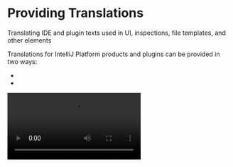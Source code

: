 <!-- Copyright 2000-2024 JetBrains s.r.o. and contributors. Use of this source code is governed by the Apache 2.0 license. -->

# Providing Translations

<link-summary>Translating IDE and plugin texts used in UI, inspections, file templates, and other elements</link-summary>

Translations for IntelliJ Platform products and plugins can be provided in two ways:
- [](#language-packs)
- [](#bundled-translations)

<video src="https://www.youtube.com/watch?v=36BPMPBFCG4"/>

_This talk covers how to implement localization in JetBrains plugins.
While JetBrains IDEs are available in Simplified Chinese, Japanese, and Korean, most plugins remain English-only.
Joachim demonstrates how to easily localize different plugin elements like messages, settings, inspections, and file templates.
The session also provides tips on localizing plugin descriptions for Marketplace, websites, or handbooks._

## Language Packs

Localizing IDEs is achieved by providing language packs (see [language packs](https://plugins.jetbrains.com/search?tags=Language%20Pack) provided by JetBrains).
Language packs are IntelliJ Platform plugins containing translations of UI texts.
Official language packs contain translations of all the UI texts used in the IDE and in plugins developed by JetBrains.

Note that language packs aim for full IDE localization.
If it is required to translate a plugin, see the [](#bundled-translations) section.

Language packs must define their language.
The language definition is provided in the [`plugin.xml`](plugin_configuration_file.md) file with `com.intellij.languageBundle` extension point (EP), for example:
```xml
<extensions defaultExtensionNs="com.intellij">
  <languageBundle locale="zh-CN"/>
</extensions>
```

The `locale` attribute defines the translation language on two possible levels:
- region level, for example: `zh-CN` – Chinese (Simplified), `zh-TW` – Chinese (Taiwan)
- language level, for example, `ja` – Japanese

> Note that `com.intellij.languageBundle` EP is internal and must be used by JetBrains only.
>
{style="warning"}

### Language Selection

<tabs>
<tab title="2024.2+">

In versions 2024.2 and newer language packs are bundled in IDE distributions.
To select the IDE language, follow the instruction from the [IntelliJ IDEA Web Help](https://www.jetbrains.com/help/idea/language-and-region.html#language).

</tab>
<tab title="Pre-2024.2">

In versions 2024.1 and older, there is no language selector in the IDE, and language packs serve as the IDE "language switcher."
Installing a language pack changes the IDE language to the one defined by the `languageBundle` EP.
Only a single language pack can be installed at the same time, and restart is required for the translations to take effect.

</tab>
</tabs>

### Getting the Current Locale Programmatically

To get a current UI language set in the IDE, use [`DynamicBundle.getLocale()`](%gh-ic%/platform/core-api/src/com/intellij/DynamicBundle.java).

### Language Pack Translations Structure

See the [translated elements](#translated-elements) list for the elements possible to translate.
All the elements should be located in exactly the same paths as in original locations in their JAR files.

For example, if the original location of a message bundle is <path>\$PLUGIN_JAR\$/messages/AbcBundle.properties</path>, it must be located in <path>\$LANGUAGE_PACK_JAR\$/messages/AbcBundle.properties</path>.

In case of doubts, it is recommended to inspect the contents of existing language packs.

## Bundled Translations

<primary-label ref="2024.1"/>

> Note that bundled translations are in the experimental state.
>
{style="warning"}

The IntelliJ Platform partially supports providing translations directly bundled in the IDE or plugins.
See the [translated elements](#translated-elements) list for the elements possible to translate.

An IDE module or a plugin can provide multiple language translations in a single distribution, for example, `zh-CN` and `ja`.
Proper localization files will be used at runtime depending on the [IDE language](#language-selection).

### Bundled Translations Structure

Translations for a specific language can be organized in two ways as shown below.
The proper directory layout/filename suffixes is the only thing needed for the translations to work.
No additional actions like registering EPs are needed.

#### Language Directory

Translated resources are stored in a dedicated directory structure.

<path>/localization/\$LANGUAGE_CODE\$/\$REGION_CODE\$</path> (`$REGION_CODE$` level is optional).

Example:
  - Original template description:

    <path>/fileTemplates/code/JavaDoc Class.java.html</path>
  - Translated template description: <path></path>

    <path>/localization/zh/CN/fileTemplates/code/JavaDoc Class.java.html</path>

#### Localization Suffix in Filename

Translated resources are stored in files with dedicated filename.

<path>/intentionDescriptions/QuickEditAction/description_\$LANGUAGE_CODE\$_\$REGION_CODE\$.html</path>

Example:
  - Original template description:

    <path>/intentionDescriptions/QuickEditAction/description.html</path>
  - Translated template description: <path></path>

    <path>/intentionDescriptions/QuickEditAction/description_zh_CN.html</path>

## Translated Elements

The following table contains the possible translated elements and information about their support in language packs and IDE/plugins.

| Element                                                                                                                                                                     | Language Pack | Bundled Translations                                                                     |
|-----------------------------------------------------------------------------------------------------------------------------------------------------------------------------|---------------|------------------------------------------------------------------------------------------|
| [Message bundles](internationalization.md#message-bundles)<p>(<path>*.properties</path> files)</p>                                                                          | Yes           | Since 2024.1<p>_Use [`DynamicBundle`](internationalization.md#message-bundle-class)_</p> |
| [Inspection descriptions](code_inspections.md#inspection-description)<p>(<path>*.html</path> files in <path>/inspectionDescriptions</path> directory)</p>                   | Yes           | Since 2024.1                                                                             |
| [Intention descriptions](code_intentions.md#about-intention-actions)<p>(<path>*.html</path> files in <path>/intentionDescriptions</path> directory)</p>                     | Yes           | Since 2024.1                                                                             |
| [File template descriptions](providing_file_templates.md#creating-file-template-description)<p>(<path>*.html</path> files in the <path>/fileTemplates</path> directory)</p> | Yes           | Since 2024.2                                                                             |
| [Postfix template descriptions](postfix_templates.md#postfix-template-description)<p>(<path>*.xml</path> file in <path>/postfixTemplates</path> directory)</p>              | Yes           | Since 2024.2                                                                             |
| Tips of the day<p>(<path>*.html</path> files in <path>tips</path> directory)</p>                                                                                            | Yes           | Since 2024.2                                                                             |

See the [IntelliJ Platform UI Guidelines | Text](capitalization.md) sections for good practices about writing UI texts.

## Translation Lookup Order

Translations can be provided on three different levels:
- region-specific translation
- language-specific translation
- default translation (English)

In addition, translations can be [organized in directories or with file suffixes](#bundled-translations-structure), and the same translation can be provided by a [language pack](#language-packs) or [IDE/plugin](#bundled-translations).

All these conditions determine how a single translation is resolved at runtime.
The lookup order is as follows:

1. Translation file from the language pack.
2. Region level (for example, `zh_CN`, `zh_TW`) localization file:
    1. located within the <path>localization</path> directory of the IDE or plugin
    2. via suffix within the IDE or plugin

    {type="alpha-lower"}
3. Language level (for example, `zh`) localization file:
    1. located within the <path>localization</path> directory of the IDE or plugin
    2. via suffix within the IDE or plugin

   {type="alpha-lower"}
4. Default file (no suffix) within the IDE or plugin (original English message).

   {type="alpha-lower"}

### Example

Assume that the current IDE language is set to Simplified Chinese (`zh_CN`).
To find an example <path>messages/MyBundle.properties</path> message bundle for this language, the locations will be searched in the following order:
1. <path>messages/MyBundle.properties</path> (in the selected language pack plugin)
2. <path>localization/zh/CN/messages/MyBundle.properties</path> (region level)
3. <path>messages/MyBundle_zh_CN.properties</path> (region level)
4. <path>localization/zh/messages/MyBundle.properties</path> (language level)
5. <path>messages/MyBundle_zh.properties</path> (language level)
6. <path>messages/MyBundle.properties</path> (default)

<include from="snippets.md" element-id="missingContent"/>
